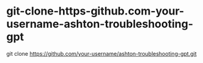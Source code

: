 # git-clone-https-github.com-your-username-ashton-troubleshooting-gpt
git clone https://github.com/your-username/ashton-troubleshooting-gpt.git

